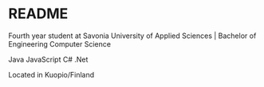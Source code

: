 # README

Fourth year student at Savonia University of Applied Sciences | Bachelor of Engineering Computer Science

Java
JavaScript
C#
.Net

Located in Kuopio/Finland
